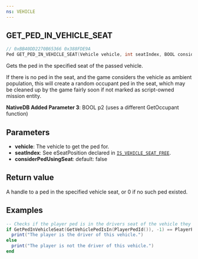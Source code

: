 ```yaml
---
ns: VEHICLE
---
```

## GET_PED_IN_VEHICLE_SEAT

```c
// 0xBB40DD2270B65366 0x388FDE9A
Ped GET_PED_IN_VEHICLE_SEAT(Vehicle vehicle, int seatIndex, BOOL considerPedUsingSeat);
```

Gets the ped in the specified seat of the passed vehicle.

If there is no ped in the seat, and the game considers the vehicle as ambient population, this will create a random occupant ped in the seat, which may be cleaned up by the game fairly soon if not marked as script-owned mission entity.

**NativeDB Added Parameter 3**: BOOL p2 (uses a different GetOccupant function)

## Parameters
* **vehicle**: The vehicle to get the ped for.
* **seatIndex**: See eSeatPosition declared in [`IS_VEHICLE_SEAT_FREE`](#_0x22AC59A870E6A669).
* **considerPedUsingSeat**: default: false

## Return value
A handle to a ped in the specified vehicle seat, or 0 if no such ped existed.

## Examples
```lua
-- Checks if the player ped is in the drivers seat of the vehicle they are in.
if GetPedInVehicleSeat(GetVehiclePedIsIn(PlayerPedId()), -1) == PlayerPedId() then 
  print("The player is the driver of this vehicle.")
else
  print("The player is not the driver of this vehicle.")
end
```
